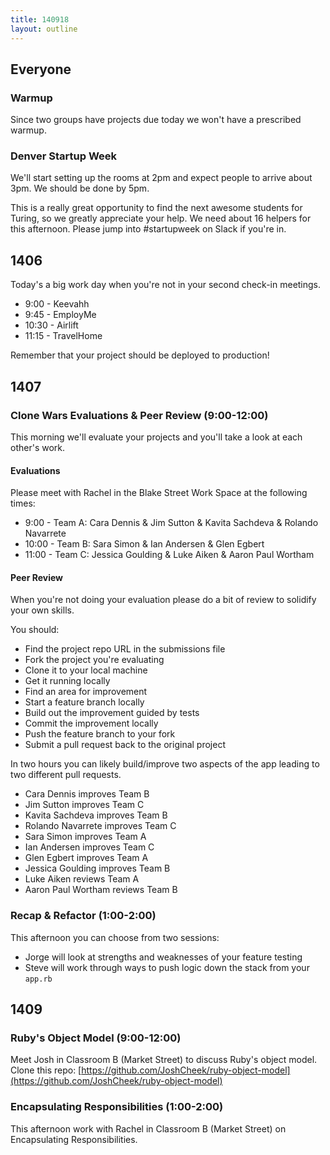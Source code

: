 ```yaml
---
title: 140918
layout: outline
---
```


## Everyone

### Warmup

Since two groups have projects due today we won't have a prescribed warmup.

### Denver Startup Week

We'll start setting up the rooms
at 2pm and expect people to arrive about 3pm. We should be done by 5pm.

This is a really great opportunity to find the next awesome students for Turing,
so we greatly appreciate your help. We need about 16 helpers for this afternoon.
Please jump into #startupweek on Slack if you're in.

## 1406

Today's a big work day when you're not in your second check-in meetings.

* 9:00 - Keevahh
* 9:45 - EmployMe
* 10:30 - Airlift
* 11:15 - TravelHome

Remember that your project should be deployed to production!

## 1407

### Clone Wars Evaluations & Peer Review (9:00-12:00)

This morning we'll evaluate your projects and you'll take a look at each other's
work.

#### Evaluations

Please meet with Rachel in the Blake Street Work Space at the following times:

* 9:00 - Team A: Cara Dennis & Jim Sutton & Kavita Sachdeva & Rolando Navarrete
* 10:00 - Team B: Sara Simon & Ian Andersen & Glen Egbert
* 11:00 - Team C: Jessica Goulding & Luke Aiken & Aaron Paul Wortham

#### Peer Review

When you're not doing your evaluation please do a bit of review to solidify
your own skills.

You should:

* Find the project repo URL in the submissions file
* Fork the project you're evaluating
* Clone it to your local machine
* Get it running locally
* Find an area for improvement
* Start a feature branch locally
* Build out the improvement guided by tests
* Commit the improvement locally
* Push the feature branch to your fork
* Submit a pull request back to the original project

In two hours you can likely build/improve two aspects of the app leading to
two different pull requests.

* Cara Dennis improves Team B
* Jim Sutton improves Team C
* Kavita Sachdeva improves Team B
* Rolando Navarrete improves Team C
* Sara Simon improves Team A
* Ian Andersen improves Team C
* Glen Egbert improves Team A
* Jessica Goulding improves Team B
* Luke Aiken reviews Team A
* Aaron Paul Wortham reviews Team B

### Recap & Refactor (1:00-2:00)

This afternoon you can choose from two sessions:

* Jorge will look at strengths and weaknesses of your feature testing
* Steve will work through ways to push logic down the stack from your `app.rb`

## 1409

### Ruby's Object Model (9:00-12:00)

Meet Josh in Classroom B (Market Street) to discuss Ruby's object model.
Clone this repo: [https://github.com/JoshCheek/ruby-object-model](https://github.com/JoshCheek/ruby-object-model)

### Encapsulating Responsibilities (1:00-2:00)

This afternoon work with Rachel in Classroom B (Market Street) on Encapsulating
Responsibilities.
